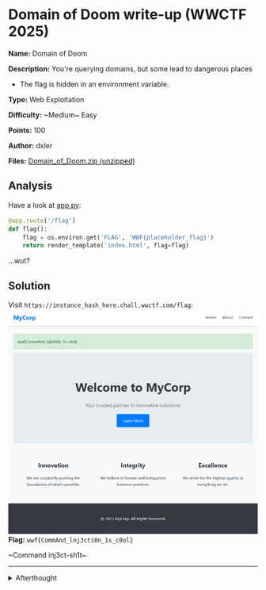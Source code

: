 # Domain of Doom write-up (WWCTF 2025)

**Name:** Domain of Doom

**Description:** You're querying domains, but some lead to dangerous places
- The flag is hidden in an environment variable.

**Type:** Web Exploitation

**Difficulty:** ~Medium~ Easy

**Points:** 100

**Author:** dxler

**Files:** [Domain_of_Doom.zip (unzipped)](/Domain%20of%20Doom/Domain%20of%20Doom)

## Analysis

Have a look at [app.py](/Domain%20of%20Doom/Domain%20of%20Doom/code/app.py):
```python
@app.route('/flag')
def flag():
    flag = os.environ.get('FLAG', 'WWF{placeholder_flag}')
    return render_template('index.html', flag=flag)
```
...wut?

## Solution

Visit `https://instance_hash_here.chall.wwctf.com/flag`:
![flag.png](/Domain%20of%20Doom/flag.png)
**Flag:** `wwf{CommAnd_lnj3cti0n_1s_c0ol}`

~Command inj3ct-sh1t~

---
<details>
<summary>Afterthought</summary>

![annoucement.png](/Domain%20of%20Doom/annoucement.png)

For a proper solution, check out other's Domain of Doom Revenge write-ups.

</details>
